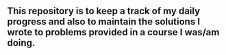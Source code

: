 ## This repository is to keep a track of my daily progress and also to maintain the solutions I wrote to problems provided in a course I was/am doing.
